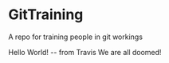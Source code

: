 # GitTraining
A repo for training people in git workings

Hello World! -- from Travis 
We are all doomed!